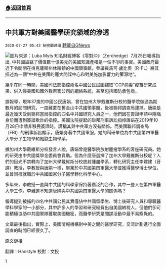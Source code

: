 ###  [:house:返回首頁](https://github.com/ourhimalayas/txt)
---

## 中共軍方對美國醫學研究領域的滲透
`2020-07-27 05:43 秘密翻译组` [轉載自GNews](https://gnews.org/zh-hant/277341/)

![](https://s3.amazonaws.com/gnews-media-offload/wp-content/uploads/2020/07/27053943/Picture-1-169.png)圖片來源：Luba Myts 
知名財經博客《零對沖》（Zerohedge）7月25日報導指出, 中共國盜竊了價值數十億美元的美國知識產權是一個不爭的事實。美國政府最近下令關閉在得克薩斯州休斯頓的中國領事館，參議員馬可·盧比奧（R-FL）將其描述為一個“中共在美國的龐大間諜中心和對美施加影響力的策源地”。

幾乎在同一時間，美國司法部指控兩名中國公民試圖竊取“CCP病毒”疫苗研究成果，併入侵美國和國外數百家公司的網絡系統，甚至包括國防承包商。

據報導，現年37歲的中國公民唐娟，曾在加州大學戴維斯分校的醫學院做過為期數月的訪問研究，一度藏匿在舊金山中共國領事館，後被聯邦調查局逮捕。唐娟是最近幾天受到聯邦當局指控的四名中​​共​​國研究人員之一，他們因在簽證申請中隱瞞身份而遭到簽證欺詐的指控。美國法院提起的聯邦刑事訴訟指控唐娟在2019年10月28日申請非移民簽證時，謊稱其與中共軍方沒有關係。而美國聯邦調查局（FBI）的刑事訴訟顯示，唐娟身著中共國軍服，她的科研單位為中共國第四軍醫大學分子生物學和細胞生物學系。

據加州大學戴維斯分校發言人說，唐娟曾是醫學院放射腫瘤學系的客座研究員。她的研究由中共國獎學金委員會資助。但為什麼唐選擇了加州大學戴維斯分校呢？人們的目光不禁轉向了加州大學戴維斯分校放射腫瘤學系，轉化研究主任李建建（音譯）教授，李教授與唐娟一樣，畢業於中共國第四軍醫大學並獲得醫學博士學位，並曾同樣就職於中共國國家分子醫學轉化科學中心。

多年來，李教授一直與中共國的科學家保持著廣泛的合作，其中一些人在第四軍醫大學工作。李難道不知道唐娟與中共國第四軍醫大學的關係嗎？

報導提到被捕的四名中共國公民其實僅佔中共國留學生、博士後研究人員和專職醫學科學家的一小部分，其中許多人的學習和研究經費出自美國納稅人，但他們卻可能積極協助中共國軍隊獲取美國機密，而醫學研究是間諜活動中最不易察覺的。

文章最後指出，實際上，美國情報機構對中美之間的醫學研究，交流計劃進行全面調查的時間已經很久了。

[原文鏈接](https://www.zerohedge.com/markets/has-chinas-military-deeply-infiltrated-us-medical-research)

翻譯：Hanstyle 
校對：文投

1
